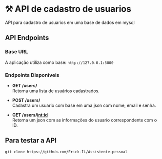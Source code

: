 # ⚒️ API de cadastro de usuarios 
API para cadastro de usuarios em uma base de dados em mysql

## API Endpoints

### Base URL
A aplicação utiliza como base: `http://127.0.0.1:5000`

### Endpoints Disponíveis

- **GET /users/**  
  Retorna uma lista de usuários cadastrados.

- **POST /users/**  
  Cadastra um usuario com base em uma json com nome, email e senha.

- **GET /users/<int:id>**  
  Retorna um json com as informações do usuario correspondente com o ID.

## Para testar a API 
```
git clone https://github.com/Erick-IL/Assistente-pessoal
```

